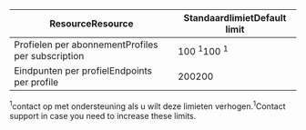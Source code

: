 | <span data-ttu-id="917e7-101">Resource</span><span class="sxs-lookup"><span data-stu-id="917e7-101">Resource</span></span> | <span data-ttu-id="917e7-102">Standaardlimiet</span><span class="sxs-lookup"><span data-stu-id="917e7-102">Default limit</span></span> |
| --- | --- |
| <span data-ttu-id="917e7-103">Profielen per abonnement</span><span class="sxs-lookup"><span data-stu-id="917e7-103">Profiles per subscription</span></span> |<span data-ttu-id="917e7-104">100 <sup>1</sup></span><span class="sxs-lookup"><span data-stu-id="917e7-104">100 <sup>1</sup></span></span> |
| <span data-ttu-id="917e7-105">Eindpunten per profiel</span><span class="sxs-lookup"><span data-stu-id="917e7-105">Endpoints per profile</span></span> |<span data-ttu-id="917e7-106">200</span><span class="sxs-lookup"><span data-stu-id="917e7-106">200</span></span> |

<span data-ttu-id="917e7-107"><sup>1</sup>contact op met ondersteuning als u wilt deze limieten verhogen.</span><span class="sxs-lookup"><span data-stu-id="917e7-107"><sup>1</sup>Contact support in case you need to increase these limits.</span></span>

